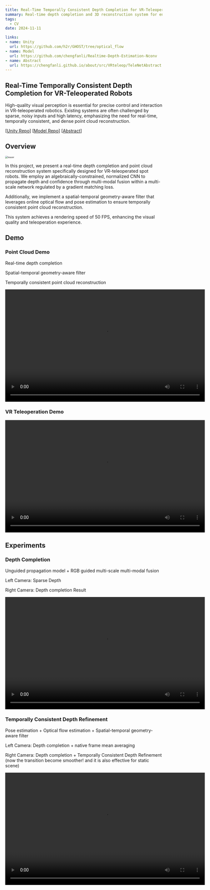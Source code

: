 ```yaml
---
title: Real-Time Temporally Consistent Depth Completion for VR-Teleoperated Robots
summary: Real-time depth completion and 3D reconstruction system for enhanced VR-based robot control. Temporally consistent point cloud reconstruction.
tags:
  - CV
date: 2024-11-11

links:
- name: Unity
  url: https://github.com/h2r/GHOST/tree/optical_flow
- name: Model
  url: https://github.com/chengfanli/Realtime-Depth-Estimation-Nconv
- name: Abstract
  url: https://chengfanli.github.io/about/src/VRteleop/TeleNetAbstract.pdf
---
```



<!-- <img src="https://chengfanli.github.io/about/src/VRteleop/system.png" alt="teaser" style="zoom:50%;" /> -->

## Real-Time Temporally Consistent Depth Completion for VR-Teleoperated Robots

High-quality visual perception is essential for precise control and interaction in VR-teleoperated robotics. Existing systems are often challenged by sparse, noisy inputs and high latency, emphasizing the need for real-time, temporally consistent, and dense point cloud reconstruction. 

\[[Unity Repo](https://github.com/h2r/GHOST/tree/optical_flow)\]
\[[Model Repo](https://github.com/chengfanli/Realtime-Depth-Estimation-Nconv)\]
\[[Abstract](https://chengfanli.github.io/about/src/VRteleop/TeleNetAbstract.pdf)\]

## Overview

<img src="https://chengfanli.github.io/about/src/VRteleop/overview.png" alt="teaser" style="zoom:50%;" />

In this project, we present a real-time depth completion and point cloud reconstruction system specifically designed for VR-teleoperated spot robots. We employ an algebraically-constrained, normalized CNN to propagate depth and confidence through multi-modal fusion within a multi-scale network regulated by a gradient matching loss. 

Additionally, we implement a spatial-temporal geometry-aware filter that leverages online optical flow and pose estimation to ensure temporally consistent point cloud reconstruction. 

This system achieves a rendering speed of 50 FPS, enhancing the visual quality and teleoperation experience.

## Demo

### Point Cloud Demo

Real-time depth completion

Spatial-temporal geometry-aware filter

Temporally consistent point cloud reconstruction

<video width="640" height="360" controls>
  <source src="https://chengfanli.github.io/about/src/VRteleop/final.mp4" type="video/mp4">
  Your browser does not support the video tag.
</video>

### VR Teleoperation Demo

<video width="640" height="360" controls>
  <source src="https://chengfanli.github.io/about/src/VRteleop/telenet_small.mp4" type="video/mp4">
  Your browser does not support the video tag.
</video>


## Experiments

### Depth Completion
Unguided propagation model + RGB guided multi-scale multi-modal fusion

Left Camera: Sparse Depth

Right Camera: Depth completion Result

<video width="640" height="360" controls>
  <source src="https://chengfanli.github.io/about/src/VRteleop/s-d.mp4" type="video/mp4">
  Your browser does not support the video tag.
</video>

### Temporally Consistent Depth Refinement
Pose estimation + Optical flow estimation + Spatial-temporal geometry-aware filter

Left Camera: Depth completion + native frame mean averaging

Right Camera: Depth completion + Temporally Consistent Depth Refinement (now the transition become smoother! and it is also effective for static scene) 

<video width="640" height="360" controls>
  <source src="https://chengfanli.github.io/about/src/VRteleop/cvd.mp4" type="video/mp4">
  Your browser does not support the video tag.
</video>


<!-- 
<video width="640" height="360" controls>
  <source src="https://chengfanli.github.io/about/src/VRteleop/final.mp4" type="video/mp4">
  Your browser does not support the video tag.
</video>

Video4
Left/Right Camera: Depth completion +Temporally Consistent Depth Refinement + Point Cloud Inpainting -->